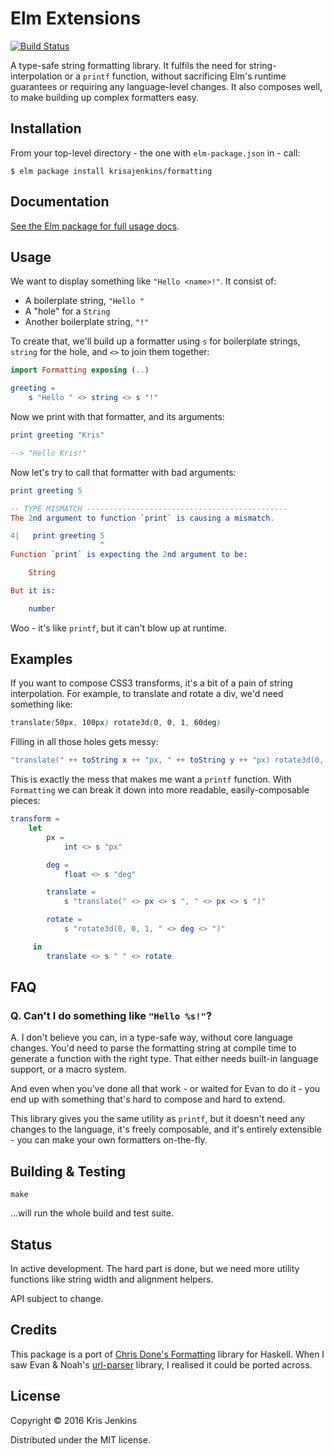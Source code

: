 # Elm Extensions

[![Build Status](https://travis-ci.org/krisajenkins/formatting.svg?branch=master)](https://travis-ci.org/krisajenkins/formatting)

A type-safe string formatting library. It fulfils the need for
string-interpolation or a `printf` function, without sacrificing Elm's
runtime guarantees or requiring any language-level changes. It also
composes well, to make building up complex formatters easy.

## Installation

From your top-level directory - the one with `elm-package.json` in - call:

```
$ elm package install krisajenkins/formatting
```
## Documentation

[See the Elm package for full usage docs](http://package.elm-lang.org/packages/krisajenkins/formatting/latest/Formatting).


## Usage

We want to display something like `"Hello <name>!"`. It consist of:

- A boilerplate string, `"Hello "`
- A "hole" for a `String`
- Another boilerplate string, `"!"`

To create that, we'll build up a formatter using `s` for boilerplate
strings, `string` for the hole, and `<>` to join them together:

``` elm
import Formatting exposing (..)

greeting =
    s "Hello " <> string <> s "!"
```

Now we print with that formatter, and its arguments:

``` elm
print greeting "Kris"

--> "Hello Kris!"
```

Now let's try to call that formatter with bad arguments:

``` elm
print greeting 5

-- TYPE MISMATCH ---------------------------------------------
The 2nd argument to function `print` is causing a mismatch.

4|   print greeting 5
                    ^
Function `print` is expecting the 2nd argument to be:

    String

But it is:

    number
```

Woo - it's like `printf`, but it can't blow up at runtime.


## Examples

If you want to compose CSS3 transforms, it's a bit of a pain of string
interpolation. For example, to translate and rotate a div, we'd need
something like:


``` css
translate(50px, 100px) rotate3d(0, 0, 1, 60deg)
```

Filling in all those holes gets messy:


``` elm
"translate(" ++ toString x ++ "px, " ++ toString y ++ "px) rotate3d(0, 0, 1, " ++ toString r "deg)"
```

This is exactly the mess that makes me want a `printf` function.  With
`Formatting` we can break it down into more readable,
easily-composable pieces:

``` elm
transform =
    let
        px =
            int <> s "px"

        deg =
            float <> s "deg"

        translate =
            s "translate(" <> px <> s ", " <> px <> s ")"

        rotate =
            s "rotate3d(0, 0, 1, " <> deg <> ")"

     in
        translate <> s " " <> rotate
```

## FAQ

### Q. Can't I do something like `"Hello %s!"`?

A. I don't believe you can, in a type-safe way, without core language
changes. You'd need to parse the formatting string at compile time to
generate a function with the right type. That either needs built-in
language support, or a macro system.

And even when you've done all that work - or waited for Evan to do
it - you end up with something that's hard to compose and hard to
extend.

This library gives you the same utility as `printf`, but it doesn't
need any changes to the language, it's freely composable, and it's
entirely extensible - you can make your own formatters on-the-fly.

## Building & Testing

```
make
```

...will run the whole build and test suite.

## Status

In active development. The hard part is done, but we need more utility
functions like string width and alignment helpers.

API subject to change.

## Credits

This package is a port of [Chris Done's Formatting][formatting] library for
Haskell. When I saw Evan & Noah's [url-parser][url-parser] library, I
realised it could be ported across.

[formatting]: http://chrisdone.com/posts/formatting
[url-parser]: http://package.elm-lang.org/packages/evancz/url-parser/latest

## License

Copyright © 2016 Kris Jenkins

Distributed under the MIT license.
